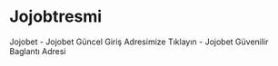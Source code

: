 # Jojobtresmi
Jojobet - Jojobet Güncel Giriş Adresimize Tıklayın - Jojobet Güvenilir Baglantı Adresi
